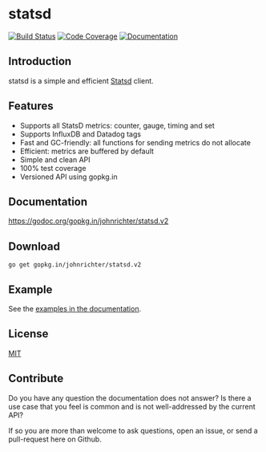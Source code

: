 # statsd
[![Build Status](https://travis-ci.org/johnrichter/statsd.svg?branch=master)](https://travis-ci.org/johnrichter/statsd) [![Code Coverage](http://gocover.io/_badge/gopkg.in/johnrichter/statsd.v2)](http://gocover.io/gopkg.in/johnrichter/statsd.v2) [![Documentation](https://godoc.org/gopkg.in/johnrichter/statsd.v2?status.svg)](https://godoc.org/gopkg.in/johnrichter/statsd.v2)

## Introduction

statsd is a simple and efficient [Statsd](https://github.com/etsy/statsd) client.

## Features

- Supports all StatsD metrics: counter, gauge, timing and set
- Supports InfluxDB and Datadog tags
- Fast and GC-friendly: all functions for sending metrics do not allocate
- Efficient: metrics are buffered by default
- Simple and clean API
- 100% test coverage
- Versioned API using gopkg.in

## Documentation

https://godoc.org/gopkg.in/johnrichter/statsd.v2

## Download

    go get gopkg.in/johnrichter/statsd.v2

## Example

See the [examples in the documentation](https://godoc.org/gopkg.in/johnrichter/statsd.v2#example-package).

## License

[MIT](LICENSE)

## Contribute

Do you have any question the documentation does not answer? Is there a use case that you feel is common and is not
well-addressed by the current API?

If so you are more than welcome to ask questions, open an issue, or send a pull-request here on Github.
